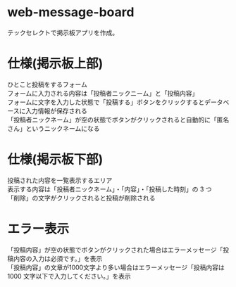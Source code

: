 # web-message-board
テックセレクトで掲示板アプリを作成。<br>

# 仕様(掲示板上部)
ひとこと投稿をするフォーム<br>
フォームに入力される内容は「投稿者ニックニーム」と「投稿内容」<br>
フォームに文字を入力した状態で「投稿する」ボタンをクリックするとデータベースに入力情報が保存される<br>
「投稿者ニックネーム」が空の状態でボタンがクリックされると自動的に「匿名さん」というニックネームになる<br>

# 仕様(掲示板下部)
投稿された内容を一覧表示するエリア<br>
表示する内容は「投稿者ニックネーム」・「内容」・「投稿した時刻」の 3 つ<br>
「削除」の文字がクリックされると投稿が削除される<br>

# エラー表示
「投稿内容」が空の状態でボタンがクリックされた場合はエラーメッセージ「投稿内容の入力は必須です。」を表示<br>
「投稿内容」の文章が1000文字より多い場合はエラーメッセージ「投稿内容は 1000 文字以下で入力してください。」を表示<br>
